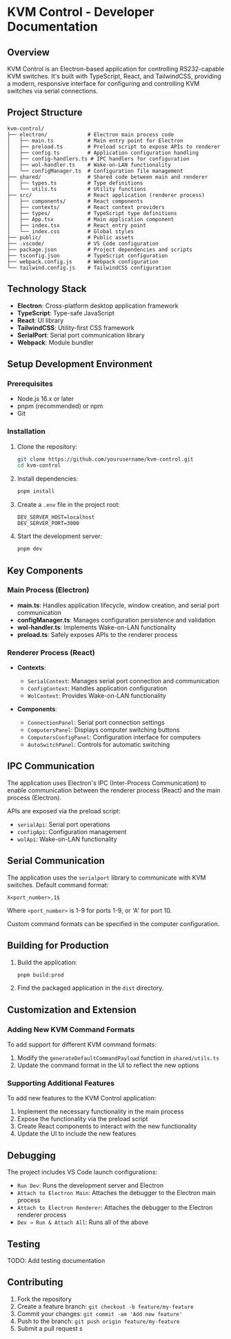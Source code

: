 # KVM Control - Developer Documentation

## Overview

KVM Control is an Electron-based application for controlling RS232-capable KVM switches. It's built with TypeScript, React, and TailwindCSS, providing a modern, responsive interface for configuring and controlling KVM switches via serial connections.

## Project Structure

```
kvm-control/
├── electron/             # Electron main process code
│   ├── main.ts           # Main entry point for Electron
│   ├── preload.ts        # Preload script to expose APIs to renderer
│   ├── config.ts         # Application configuration handling
│   ├── config-handlers.ts # IPC handlers for configuration
│   ├── wol-handler.ts    # Wake-on-LAN functionality
│   └── configManager.ts  # Configuration file management
├── shared/               # Shared code between main and renderer
│   ├── types.ts          # Type definitions
│   └── utils.ts          # Utility functions
├── src/                  # React application (renderer process)
│   ├── components/       # React components
│   ├── contexts/         # React context providers
│   ├── types/            # TypeScript type definitions
│   ├── App.tsx           # Main application component
│   ├── index.tsx         # React entry point
│   └── index.css         # Global styles
├── public/               # Public assets
├── .vscode/              # VS Code configuration
├── package.json          # Project dependencies and scripts
├── tsconfig.json         # TypeScript configuration
├── webpack.config.js     # Webpack configuration
└── tailwind.config.js    # TailwindCSS configuration
```

## Technology Stack

- **Electron**: Cross-platform desktop application framework
- **TypeScript**: Type-safe JavaScript
- **React**: UI library
- **TailwindCSS**: Utility-first CSS framework
- **SerialPort**: Serial port communication library
- **Webpack**: Module bundler

## Setup Development Environment

### Prerequisites

- Node.js 16.x or later
- pnpm (recommended) or npm
- Git

### Installation

1. Clone the repository:
   ```bash
   git clone https://github.com/yourusername/kvm-control.git
   cd kvm-control
   ```

2. Install dependencies:
   ```bash
   pnpm install
   ```

3. Create a `.env` file in the project root:
   ```
   DEV_SERVER_HOST=localhost
   DEV_SERVER_PORT=3000
   ```

4. Start the development server:
   ```bash
   pnpm dev
   ```

## Key Components

### Main Process (Electron)

- **main.ts**: Handles application lifecycle, window creation, and serial port communication
- **configManager.ts**: Manages configuration persistence and validation
- **wol-handler.ts**: Implements Wake-on-LAN functionality
- **preload.ts**: Safely exposes APIs to the renderer process

### Renderer Process (React)

- **Contexts**:
  - `SerialContext`: Manages serial port connection and communication
  - `ConfigContext`: Handles application configuration
  - `WolContext`: Provides Wake-on-LAN functionality

- **Components**:
  - `ConnectionPanel`: Serial port connection settings
  - `ComputersPanel`: Displays computer switching buttons
  - `ComputersConfigPanel`: Configuration interface for computers
  - `AutoSwitchPanel`: Controls for automatic switching

## IPC Communication

The application uses Electron's IPC (Inter-Process Communication) to enable communication between the renderer process (React) and the main process (Electron).

APIs are exposed via the preload script:

- `serialApi`: Serial port operations
- `configApi`: Configuration management
- `wolApi`: Wake-on-LAN functionality

## Serial Communication

The application uses the `serialport` library to communicate with KVM switches. Default command format:

```
X<port_number>,1$
```

Where `<port_number>` is 1-9 for ports 1-9, or 'A' for port 10.

Custom command formats can be specified in the computer configuration.

## Building for Production

1. Build the application:
   ```bash
   pnpm build:prod
   ```

2. Find the packaged application in the `dist` directory.

## Customization and Extension

### Adding New KVM Command Formats

To add support for different KVM command formats:

1. Modify the `generateDefaultCommandPayload` function in `shared/utils.ts`
2. Update the command format in the UI to reflect the new options

### Supporting Additional Features

To add new features to the KVM Control application:

1. Implement the necessary functionality in the main process
2. Expose the functionality via the preload script
3. Create React components to interact with the new functionality
4. Update the UI to include the new features

## Debugging

The project includes VS Code launch configurations:

- `Run Dev`: Runs the development server and Electron
- `Attach to Electron Main`: Attaches the debugger to the Electron main process
- `Attach to Electron Renderer`: Attaches the debugger to the Electron renderer process
- `Dev → Run & Attach All`: Runs all of the above

## Testing

TODO: Add testing documentation

## Contributing

1. Fork the repository
2. Create a feature branch: `git checkout -b feature/my-feature`
3. Commit your changes: `git commit -am 'Add new feature'`
4. Push to the branch: `git push origin feature/my-feature`
5. Submit a pull request
s